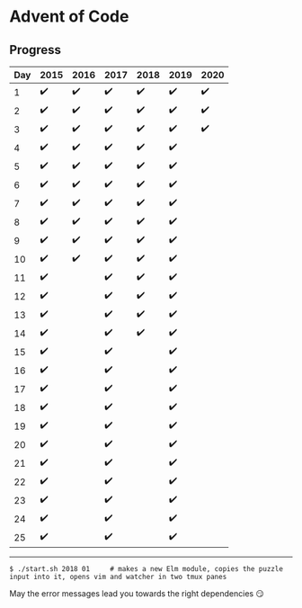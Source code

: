 
# Advent of Code

## Progress

| Day | 2015               | 2016               | 2017               | 2018               | 2019               | 2020               |
| --- | ------------------ | ------------------ | ------------------ | ------------------ | ------------------ | ------------------ |
| 1   | :heavy_check_mark: | :heavy_check_mark: | :heavy_check_mark: | :heavy_check_mark: | :heavy_check_mark: | :heavy_check_mark: |
| 2   | :heavy_check_mark: | :heavy_check_mark: | :heavy_check_mark: | :heavy_check_mark: | :heavy_check_mark: | :heavy_check_mark: |
| 3   | :heavy_check_mark: | :heavy_check_mark: | :heavy_check_mark: | :heavy_check_mark: | :heavy_check_mark: | :heavy_check_mark: |
| 4   | :heavy_check_mark: | :heavy_check_mark: | :heavy_check_mark: | :heavy_check_mark: | :heavy_check_mark: |                    |
| 5   | :heavy_check_mark: | :heavy_check_mark: | :heavy_check_mark: | :heavy_check_mark: | :heavy_check_mark: |                    |
| 6   | :heavy_check_mark: | :heavy_check_mark: | :heavy_check_mark: | :heavy_check_mark: | :heavy_check_mark: |                    |
| 7   | :heavy_check_mark: | :heavy_check_mark: | :heavy_check_mark: | :heavy_check_mark: | :heavy_check_mark: |                    |
| 8   | :heavy_check_mark: | :heavy_check_mark: | :heavy_check_mark: | :heavy_check_mark: | :heavy_check_mark: |                    |
| 9   | :heavy_check_mark: | :heavy_check_mark: | :heavy_check_mark: | :heavy_check_mark: | :heavy_check_mark: |                    |
| 10  | :heavy_check_mark: | :heavy_check_mark: | :heavy_check_mark: | :heavy_check_mark: | :heavy_check_mark: |                    |
| 11  | :heavy_check_mark: |                    | :heavy_check_mark: | :heavy_check_mark: | :heavy_check_mark: |                    |
| 12  | :heavy_check_mark: |                    | :heavy_check_mark: | :heavy_check_mark: | :heavy_check_mark: |                    |
| 13  | :heavy_check_mark: |                    | :heavy_check_mark: | :heavy_check_mark: | :heavy_check_mark: |                    |
| 14  | :heavy_check_mark: |                    | :heavy_check_mark: | :heavy_check_mark: | :heavy_check_mark: |                    |
| 15  | :heavy_check_mark: |                    | :heavy_check_mark: |                    | :heavy_check_mark: |                    |
| 16  | :heavy_check_mark: |                    | :heavy_check_mark: |                    | :heavy_check_mark: |                    |
| 17  | :heavy_check_mark: |                    | :heavy_check_mark: |                    | :heavy_check_mark: |                    |
| 18  | :heavy_check_mark: |                    | :heavy_check_mark: |                    | :heavy_check_mark: |                    |
| 19  | :heavy_check_mark: |                    | :heavy_check_mark: |                    | :heavy_check_mark: |                    |
| 20  | :heavy_check_mark: |                    | :heavy_check_mark: |                    | :heavy_check_mark: |                    |
| 21  | :heavy_check_mark: |                    | :heavy_check_mark: |                    | :heavy_check_mark: |                    |
| 22  | :heavy_check_mark: |                    | :heavy_check_mark: |                    | :heavy_check_mark: |                    |
| 23  | :heavy_check_mark: |                    | :heavy_check_mark: |                    | :heavy_check_mark: |                    |
| 24  | :heavy_check_mark: |                    | :heavy_check_mark: |                    | :heavy_check_mark: |                    |
| 25  | :heavy_check_mark: |                    | :heavy_check_mark: |                    | :heavy_check_mark: |                    |

--------

```
$ ./start.sh 2018 01     # makes a new Elm module, copies the puzzle input into it, opens vim and watcher in two tmux panes
```

May the error messages lead you towards the right dependencies :smirk:
